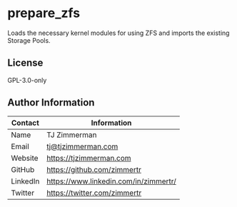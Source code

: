 prepare_zfs
=========

Loads the necessary kernel modules for using ZFS and imports the existing Storage Pools.

License
-------

GPL-3.0-only

Author Information
------------------

| Contact  | Information                           |
| -------- | ------------------------------------- |
| Name     | TJ Zimmerman                          |
| Email    | tj@tjzimmerman.com                    |
| Website  | https://tjzimmerman.com               |
| GitHub   | https://github.com/zimmertr           |
| LinkedIn | https://www.linkedin.com/in/zimmertr/ |
| Twitter  | https://twitter.com/zimmertr          |

